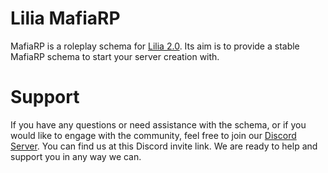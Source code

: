# Lilia MafiaRP
 
MafiaRP is a roleplay schema for [Lilia 2.0](https://github.com/bleonheart/Lilia). Its aim is to provide a stable MafiaRP schema to start your server creation with.

# Support

If you have any questions or need assistance with the schema, or if you would like to engage with the community, feel free to join our [Discord Server](https://discord.gg/52MSnh39vw). You can find us at this Discord invite link. We are ready to help and support you in any way we can.
